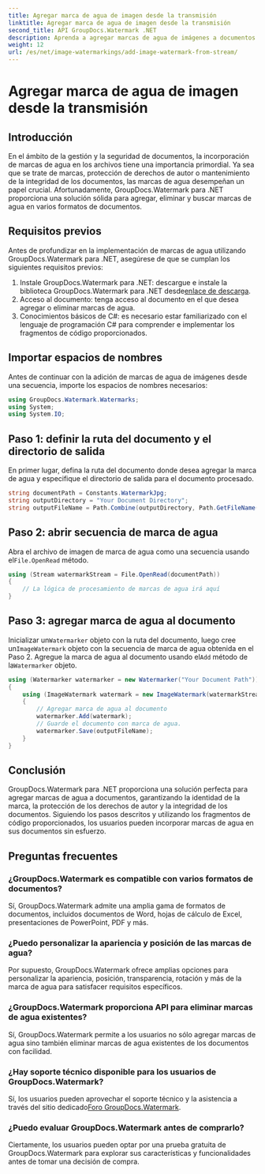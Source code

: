 ```yaml
---
title: Agregar marca de agua de imagen desde la transmisión
linktitle: Agregar marca de agua de imagen desde la transmisión
second_title: API GroupDocs.Watermark .NET
description: Aprenda a agregar marcas de agua de imágenes a documentos usando GroupDocs.Watermark para .NET. Siga nuestra guía paso a paso para una integración perfecta de marcas de agua.
weight: 12
url: /es/net/image-watermarkings/add-image-watermark-from-stream/
---
```


# Agregar marca de agua de imagen desde la transmisión

## Introducción
En el ámbito de la gestión y la seguridad de documentos, la incorporación de marcas de agua en los archivos tiene una importancia primordial. Ya sea que se trate de marcas, protección de derechos de autor o mantenimiento de la integridad de los documentos, las marcas de agua desempeñan un papel crucial. Afortunadamente, GroupDocs.Watermark para .NET proporciona una solución sólida para agregar, eliminar y buscar marcas de agua en varios formatos de documentos.
## Requisitos previos
Antes de profundizar en la implementación de marcas de agua utilizando GroupDocs.Watermark para .NET, asegúrese de que se cumplan los siguientes requisitos previos:
1.  Instale GroupDocs.Watermark para .NET: descargue e instale la biblioteca GroupDocs.Watermark para .NET desde[enlace de descarga](https://releases.groupdocs.com/Watermark/net/).
2. Acceso al documento: tenga acceso al documento en el que desea agregar o eliminar marcas de agua.
3. Conocimientos básicos de C#: es necesario estar familiarizado con el lenguaje de programación C# para comprender e implementar los fragmentos de código proporcionados.

## Importar espacios de nombres
Antes de continuar con la adición de marcas de agua de imágenes desde una secuencia, importe los espacios de nombres necesarios:
```csharp
using GroupDocs.Watermark.Watermarks;
using System;
using System.IO;
```

## Paso 1: definir la ruta del documento y el directorio de salida
En primer lugar, defina la ruta del documento donde desea agregar la marca de agua y especifique el directorio de salida para el documento procesado.
```csharp
string documentPath = Constants.WatermarkJpg;
string outputDirectory = "Your Document Directory";
string outputFileName = Path.Combine(outputDirectory, Path.GetFileName(documentPath));
```
## Paso 2: abrir secuencia de marca de agua
 Abra el archivo de imagen de marca de agua como una secuencia usando el`File.OpenRead` método.
```csharp
using (Stream watermarkStream = File.OpenRead(documentPath))
{
    // La lógica de procesamiento de marcas de agua irá aquí
}
```
## Paso 3: agregar marca de agua al documento
 Inicializar un`Watermarker` objeto con la ruta del documento, luego cree un`ImageWatermark` objeto con la secuencia de marca de agua obtenida en el Paso 2. Agregue la marca de agua al documento usando el`Add` método de la`Watermarker` objeto.
```csharp
using (Watermarker watermarker = new Watermarker("Your Document Path"))
{
    using (ImageWatermark watermark = new ImageWatermark(watermarkStream))
    {
        // Agregar marca de agua al documento
        watermarker.Add(watermark);
        // Guarde el documento con marca de agua.
        watermarker.Save(outputFileName);
    }
}
```

## Conclusión
GroupDocs.Watermark para .NET proporciona una solución perfecta para agregar marcas de agua a documentos, garantizando la identidad de la marca, la protección de los derechos de autor y la integridad de los documentos. Siguiendo los pasos descritos y utilizando los fragmentos de código proporcionados, los usuarios pueden incorporar marcas de agua en sus documentos sin esfuerzo.
## Preguntas frecuentes
### ¿GroupDocs.Watermark es compatible con varios formatos de documentos?
Sí, GroupDocs.Watermark admite una amplia gama de formatos de documentos, incluidos documentos de Word, hojas de cálculo de Excel, presentaciones de PowerPoint, PDF y más.
### ¿Puedo personalizar la apariencia y posición de las marcas de agua?
Por supuesto, GroupDocs.Watermark ofrece amplias opciones para personalizar la apariencia, posición, transparencia, rotación y más de la marca de agua para satisfacer requisitos específicos.
### ¿GroupDocs.Watermark proporciona API para eliminar marcas de agua existentes?
Sí, GroupDocs.Watermark permite a los usuarios no sólo agregar marcas de agua sino también eliminar marcas de agua existentes de los documentos con facilidad.
### ¿Hay soporte técnico disponible para los usuarios de GroupDocs.Watermark?
 Sí, los usuarios pueden aprovechar el soporte técnico y la asistencia a través del sitio dedicado[Foro GroupDocs.Watermark](https://forum.groupdocs.com/c/watermark/19).
### ¿Puedo evaluar GroupDocs.Watermark antes de comprarlo?
Ciertamente, los usuarios pueden optar por una prueba gratuita de GroupDocs.Watermark para explorar sus características y funcionalidades antes de tomar una decisión de compra.